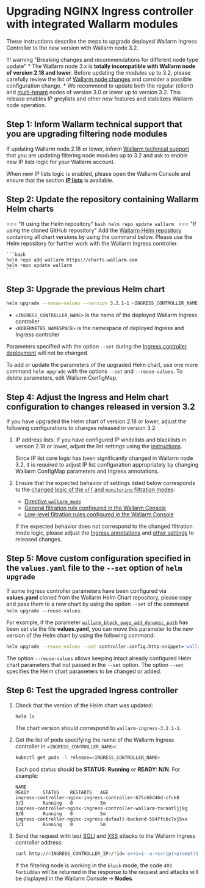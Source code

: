 # Upgrading NGINX Ingress controller with integrated Wallarm modules

These instructions describe the steps to upgrade deployed Wallarm Ingress Controller to the new version with Wallarm node 3.2.

!!! warning "Breaking changes and recommendations for different node type update"
    * The Wallarm node 3.x is **totally incompatible with Wallarm node of version 2.18 and lower**. Before updating the modules up to 3.2, please carefully review the list of [Wallarm node changes](what-is-new.md) and consider a possible configuration change.
    * We recommend to update both the regular (client) and [multi-tenant](../waf-installation/multi-tenant/overview.md) nodes of version 3.0 or lower up to version 3.2. This release enables IP greylists and other new features and stabilizes Wallarm node operation.

## Step 1: Inform Wallarm technical support that you are upgrading filtering node modules

If updating Wallarm node 2.18 or lower, inform [Wallarm technical support](mailto:support@wallarm.com) that you are updating filtering node modules up to 3.2 and ask to enable new IP lists logic for your Wallarm account.

When new IP lists logic is enabled, please open the Wallarm Console and ensure that the section [**IP lists**](../user-guides/ip-lists/overview.md) is available.

## Step 2: Update the repository containing Wallarm Helm charts

=== "If using the Helm repository"
    ```bash
    helm repo update wallarm
    ```
=== "If using the cloned GitHub repository"
    Add the [Wallarm Helm repository](https://charts.wallarm.com/) containing all chart versions by using the command below. Please use the Helm repository for further work with the Wallarm Ingress controller.

    ```bash
    helm repo add wallarm https://charts.wallarm.com
    helm repo update wallarm
    ```

## Step 3: Upgrade the previous Helm chart

```bash
helm upgrade --reuse-values --version 3.2.1-1 <INGRESS_CONTROLLER_NAME> wallarm/wallarm-ingress -n <KUBERNETES_NAMESPACE>
```

* `<INGRESS_CONTROLLER_NAME>` is the name of the deployed Wallarm Ingress controller
* `<KUBERNETES_NAMESPACE>` is the namespace of deployed Ingress and Ingress controller

Parameters specified with the option `--set` during the [Ingress controller deployment](../admin-en/installation-kubernetes-en.md) will not be changed.

To add or update the parameters of the upgraded Helm chart, use one more command `helm upgrade` with the options `--set` and `--reuse-values`. To delete parameters, edit Wallarm ConfigMap.

## Step 4: Adjust the Ingress and Helm chart configuration to changes released in version 3.2

If you have upgraded the Helm chart of version 2.18 or lower, adjust the following configurations to changes released in version 3.2:

1. IP address lists. If you have configured IP whitelists and blacklists in version 2.18 or lower, adjust the list settings using the [instructions](migrate-ip-lists-to-node-3.md).

    Since IP list core logic has been significantly changed in Wallarm node 3.2, it is required to adjust IP list configuration appropriately by changing Wallarm ConfigMap parameters and Ingress annotations.
2. Ensure that the expected behavior of settings listed below corresponds to the [changed logic of the `off` and `monitoring` filtration modes](what-is-new.md):
      * [Directive `wallarm_mode`](../admin-en/configure-parameters-en.md#wallarm_mode)
      * [General filtration rule configured in the Wallarm Console](../user-guides/settings/general.md)
      * [Low-level filtration rules configured in the Wallarm Console](../user-guides/rules/wallarm-mode-rule.md)

      If the expected behavior does not correspond to the changed filtration mode logic, please adjust the [Ingress annotations](../admin-en/configure-kubernetes-en.md#ingress-annotations) and [other settings](../admin-en/configure-wallarm-mode.md) to released changes.

## Step 5: Move custom configuration specified in the `values.yaml` file to the `--set` option of `helm upgrade`

If some Ingress controller parameters have been configured via **values.yaml** cloned from the Wallarm Helm Chart repository, please copy and pass them to a new chart by using the option `--set` of the command `helm upgrade --reuse-values`.

For example, if the parameter [`wallarm_block_page_add_dynamic_path`](../admin-en/configure-parameters-en.md#wallarm_block_page_add_dynamic_path) has been set via the file **values.yaml**, you can move this parameter to the new version of the Helm chart by using the following command:

```bash
helm upgrade --reuse-values --set controller.config.http-snippet='wallarm_block_page_add_dynamic_path /usr/custom-block-pages/block_page_firefox.html /usr/share/nginx/html/wallarm_blocked.html; map $http_user_agent $block_page { "~Firefox" &/usr/custom-block-pages/block_page_firefox.html; "~Chrome" &/usr/custom-block-pages/block_page_chrome.html; default &/usr/share/nginx/html/wallarm_blocked.html;}' <INGRESS_CONTROLLER_NAME> wallarm/wallarm-ingress -n <KUBERNETES_NAMESPACE>
```

The option `--reuse-values` allows keeping intact already configured Helm chart parameters that not passed in the `--set` option. The option `--set` specifies the Helm chart parameters to be changed or added.

## Step 6: Test the upgraded Ingress controller

1. Check that the version of the Helm chart was updated:

    ```bash
    helm ls
    ```

    The chart version should correspond to `wallarm-ingress-3.2.1-1`.
2. Get the list of pods specifying the name of the Wallarm Ingress controller in `<INGRESS_CONTROLLER_NAME>`:
    
    ``` bash
    kubectl get pods -l release=<INGRESS_CONTROLLER_NAME>
    ```

    Each pod status should be **STATUS: Running** or **READY: N/N**. For example:

    ```
    NAME                                                              READY     STATUS    RESTARTS   AGE
    ingress-controller-nginx-ingress-controller-675c68d46d-cfck8      3/3       Running   0          5m
    ingress-controller-nginx-ingress-controller-wallarm-tarantljj8g   8/8       Running   0          5m
    ingress-controller-nginx-ingress-default-backend-584ffc6c7xj5xx   1/1       Running   0          5m
    ```

3. Send the request with test [SQLI](../attacks-vulns-list.md#sql-injection) and [XSS](../attacks-vulns-list.md#crosssite-scripting-xss) attacks to the Wallarm Ingress controller address:

    ```bash
    curl http://<INGRESS_CONTROLLER_IP>/?id='or+1=1--a-<script>prompt(1)</script>'
    ```

    If the filtering node is working in the `block` mode, the code `403 Forbidden` will be returned in the response to the request and attacks will be displayed in the Wallarm Console → **Nodes**.
